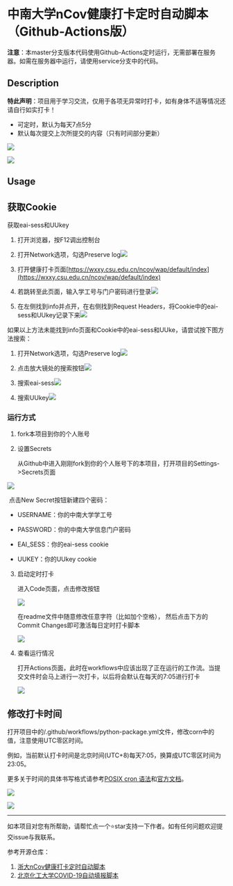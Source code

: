 # 中南大学nCov健康打卡定时自动脚本（Github-Actions版）

**注意**：本master分支版本代码使用Github-Actions定时运行，无需部署在服务器。如需在服务器中运行，请使用service分支中的代码。

## Description

**特此声明**：项目用于学习交流，仅用于各项无异常时打卡，如有身体不适等情况还请自行如实打卡！

* 可定时，默认为每天7点5分
* 默认每次提交上次所提交的内容（只有时间部分更新）

![](https://raw.githubusercontent.com/lxy764139720/Figurebed/master/img/20200817185806.png)

![](https://raw.githubusercontent.com/lxy764139720/Figurebed/master/img/20200817190036.png)

## Usage

## 获取Cookie

获取eai-sess和UUkey

1. 打开浏览器，按F12调出控制台

2. 打开Network选项，勾选Preserve log![](https://raw.githubusercontent.com/lxy764139720/Figurebed/master/img/20200410114231.jpg)

3. 打开健康打卡页面[https://wxxy.csu.edu.cn/ncov/wap/default/index](https://wxxy.csu.edu.cn/ncov/wap/default/index)

4. 若跳转至此页面，输入学工号与门户密码进行登录![](https://raw.githubusercontent.com/lxy764139720/Figurebed/master/img/20200410114831.jpg)

5. 在左侧找到info并点开，在右侧找到Request Headers，将Cookie中的eai-sess和UUkey记录下来![](https://raw.githubusercontent.com/lxy764139720/Figurebed/master/img/20200410115438.jpg)

如果以上方法未能找到info页面和Cookie中的eai-sess和UUke，请尝试按下图方法搜索：

1. 打开Network选项，勾选Preserve log![](https://raw.githubusercontent.com/lxy764139720/Figurebed/master/img/20200915000353.png)

2. 点击放大镜处的搜索按钮![](https://raw.githubusercontent.com/lxy764139720/Figurebed/master/img/20200915000637.png)

3. 搜索eai-sess![](https://raw.githubusercontent.com/lxy764139720/Figurebed/master/img/20200915000915.jpg)

4. 搜索UUkey![](https://raw.githubusercontent.com/lxy764139720/Figurebed/master/img/20200915001018.jpg)

### 运行方式

1. fork本项目到你的个人账号
   
2. 设置Secrets

    从Github中进入刚刚fork到你的个人账号下的本项目，打开项目的Settings->Secrets页面
    

![](https://raw.githubusercontent.com/lxy764139720/Figurebed/master/img/20200817190653.png)

​	点击New Secret按钮新建四个密码：

* USERNAME：你的中南大学学工号

* PASSWORD：你的中南大学信息门户密码

* EAI_SESS：你的eai-sess cookie

* UUKEY：你的UUkey cookie

3. 启动定时打卡

    进入Code页面，点击修改按钮

    ![](https://raw.githubusercontent.com/lxy764139720/Figurebed/master/img/20200817191741.png)

    在readme文件中随意修改任意字符（比如加个空格）， 然后点击下方的Commit Changes即可激活每日定时打卡脚本

    ![](https://raw.githubusercontent.com/lxy764139720/Figurebed/master/img/20200817192122.png)

4. 查看运行情况

    打开Actions页面，此时在workflows中应该出现了正在运行的工作流。当提交文件时会马上进行一次打卡，以后将会默认在每天的7:05进行打卡

    ![](https://raw.githubusercontent.com/lxy764139720/Figurebed/master/img/20200817192416.png)

## 修改打卡时间

打开项目中的/.github/workflows/python-package.yml文件，修改corn中的值，注意使用UTC零区时间。

例如，当前默认打卡时间是北京时间(UTC+8)每天7:05，换算成UTC零区时间为23:05。

更多关于时间的具体书写格式请参考[POSIX cron 语法](https://crontab.guru/)和[官方文档](https://docs.github.com/cn/actions/reference/events-that-trigger-workflows#)。

![](https://raw.githubusercontent.com/lxy764139720/Figurebed/master/img/20200817194102.png)

![](https://raw.githubusercontent.com/lxy764139720/Figurebed/master/img/20200817194250.png)

---

如本项目对您有所帮助，请帮忙点一个⭐star支持一下作者。如有任何问题欢迎提交issue与我联系。
 
 
参考开源仓库：

1. [浙大nCov健康打卡定时自动脚本](https://github.com/Tishacy/ZJU-nCov-Hitcarder)
2. [北京化工大学COVID-19自动填报脚本](https://github.com/W0n9/BUCT_nCoV_Report)    
